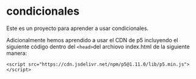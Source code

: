 # condicionales

Este es un proyecto para aprender a usar condicionales.

Adicionalmente hemos aprendido a usar el CDN de p5 incluyendo el siguiente código dentro del `<head>`del archiovo index.html de la siguiente manera:

```
<script src="https://cdn.jsdelivr.net/npm/p5@1.11.0/lib/p5.min.js"></script>
```
